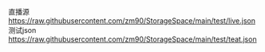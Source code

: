 直播源
https://raw.githubusercontent.com/zm90/StorageSpace/main/test/live.json
测试json
https://raw.githubusercontent.com/zm90/StorageSpace/main/test/teat.json
